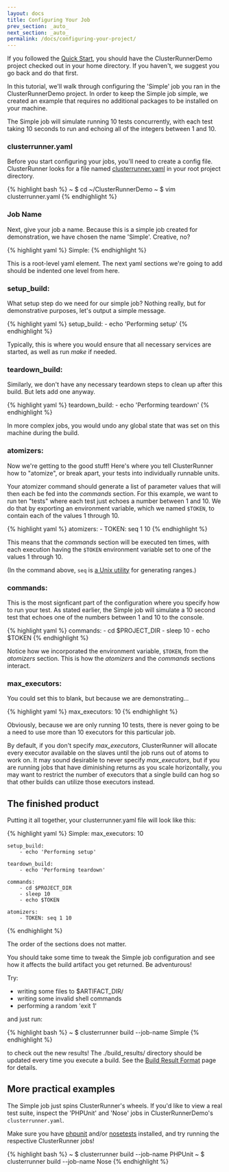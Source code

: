 ```yaml
---
layout: docs
title: Configuring Your Job
prev_section: _auto_
next_section: _auto_
permalink: /docs/configuring-your-project/
---
```


If you followed the [Quick Start](/docs/quickstart), you should have the ClusterRunnerDemo project checked
out in your home directory. If you haven't, we suggest you go back and do that first.

In this tutorial, we'll walk through configuring the 'Simple' job you ran in the ClusterRunnerDemo
project. In order to keep the Simple job simple, we created an example that requires no additional packages to
be installed on your machine.

The Simple job will simulate running 10 tests concurrently, with each test taking 10 seconds to run and echoing
all of the integers between 1 and 10.

### clusterrunner.yaml

Before you start configuring your jobs, you'll need to create a config file. ClusterRunner looks
for a file named [clusterrunner.yaml](/docs/job-configuration) in your root project directory.

{% highlight bash %}
~ $ cd ~/ClusterRunnerDemo
~ $ vim clusterrunner.yaml
{% endhighlight %}

### Job Name

Next, give your job a name. Because this is a simple job created for demonstration, we have chosen
the name 'Simple'. Creative, no?

{% highlight yaml %}
Simple:
{% endhighlight %}

This is a root-level yaml element. The next yaml sections we're going to add should be indented one level from here.

### setup_build:

What setup step do we need for our simple job? Nothing really, but for demonstrative purposes, let's output a
simple message.

{% highlight yaml %}
setup_build:
    - echo 'Performing setup'
{% endhighlight %}

Typically, this is where you would ensure that all necessary services are started, as well as run *make*
if needed.

### teardown_build:

Similarly, we don't have any necessary teardown steps to clean up after this build. But lets add one anyway.

{% highlight yaml %}
teardown_build:
    - echo 'Performing teardown'
{% endhighlight %}

In more complex jobs, you would undo any global state that was set on this machine during the build.

### atomizers:

Now we're getting to the good stuff! Here's where you tell ClusterRunner how to "atomize", or break apart, your tests
into individually runnable units.

Your atomizer command should generate a list of parameter values that will then each be fed into the *commands* section.
For this example, we want to run ten "tests" where each test just echoes a number between 1 and 10. We do that by exporting
an environment variable, which we named `$TOKEN`, to contain each of the values 1 through 10.

{% highlight yaml %}
atomizers:
    - TOKEN: seq 1 10
{% endhighlight %}

This means that the *commands* section will be executed ten times, with each execution having the `$TOKEN` environment
variable set to one of the values 1 through 10.

(In the command above, `seq` is [a Unix utility](https://en.wikipedia.org/wiki/Seq_(Unix)) for generating ranges.)

### commands:

This is the most signficant part of the configuration where you specify how to run your test. As stated
earlier, the Simple job will simulate a 10 second test that echoes one of the numbers between 1 and 10 to the console.

{% highlight yaml %}
commands:
    - cd $PROJECT_DIR
    - sleep 10
    - echo $TOKEN
{% endhighlight %}

Notice how we incorporated the environment variable, `$TOKEN`, from the *atomizers* section.
This is how the *atomizers* and the *commands* sections interact.

### max_executors:

You could set this to blank, but because we are demonstrating...

{% highlight yaml %}
max_executors: 10
{% endhighlight %}

Obviously, because we are only running 10 tests, there is never going to be a need to use more than 10
executors for this particular job.

By default, if you don't specify *max_executors*, ClusterRunner will allocate every executor available
on the slaves until the job runs out of atoms to work on. It may sound desirable to never specify
*max_executors*, but if you are running jobs that have diminishing returns as you scale horizontally,
you may want to restrict the number of executors that a single build can hog so that other builds can utilize
those executors instead.

## The finished product

Putting it all together, your clusterrunner.yaml file will look like this:

{% highlight yaml %}
Simple:
    max_executors: 10

    setup_build:
        - echo 'Performing setup'

    teardown_build:
        - echo 'Performing teardown'

    commands:
        - cd $PROJECT_DIR
        - sleep 10
        - echo $TOKEN

    atomizers:
        - TOKEN: seq 1 10
{% endhighlight %}

The order of the sections does not matter.

You should take some time to tweak the Simple job configuration and see how it affects the build artifact
you get returned. Be adventurous!

Try:

 - writing some files to $ARTIFACT_DIR/
 - writing some invalid shell commands
 - performing a random 'exit 1'

and just run:

{% highlight bash %}
~ $ clusterrunner build --job-name Simple
{% endhighlight %}

to check out the new results! The ./build_results/ directory should be updated every time you execute a build.
See the [Build Result Format](/docs/build-result-format) page for details.

## More practical examples

The Simple job just spins ClusterRunner's wheels. If you'd like to view a real test suite, inspect the
'PHPUnit' and 'Nose' jobs in ClusterRunnerDemo's `clusterrunner.yaml`.

Make sure you have [phpunit](https://phpunit.de/manual/current/en/installation.html) and/or [nosetests](https://nose.readthedocs.org/en/latest/) installed, and try running the respective ClusterRunner jobs!

{% highlight bash %}
~ $ clusterrunner build --job-name PHPUnit
~ $ clusterrunner build --job-name Nose
{% endhighlight %}
